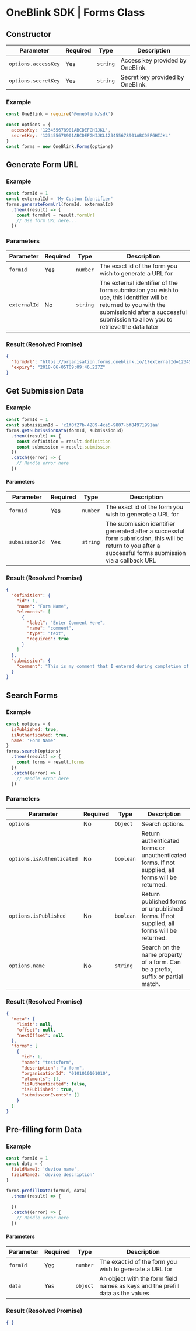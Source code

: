 # OneBlink SDK | Forms Class

## Constructor

| Parameter | Required | Type | Description
|---|---|---|---|
| `options.accessKey` | Yes | `string` | Access key provided by OneBlink. |
| `options.secretKey` | Yes | `string` | Secret key provided by OneBlink. |

### Example

```javascript
const OneBlink = require('@oneblink/sdk')

const options = {
  accessKey: '123455678901ABCDEFGHIJKL',
  secretKey: '123455678901ABCDEFGHIJKL123455678901ABCDEFGHIJKL'
}
const forms = new OneBlink.Forms(options)
```

## Generate Form URL

### Example

```javascript
const formId = 1
const externalId = 'My Custom Identifier'
forms.generateFormUrl(formId, externalId)
  .then((result) => {
    const formUrl = result.formUrl
    // Use form URL here...
  })
```

### Parameters

| Parameter | Required | Type | Description
|---|---|---|---|
| `formId` | Yes | `number` | The exact id of the form you wish to generate a URL for |
| `externalId` | No | `string` | The external identifier of the form submission you wish to use, this identifier will be returned to you with the submissionId after a successful submission to allow you to retrieve the data later |

### Result (Resolved Promise)

```json
{
  "formUrl": "https://organisation.forms.oneblink.io/1?externalId=123456abc&access_key=qwertyuiop098765432",
  "expiry": "2018-06-05T09:09:46.227Z"
}
```

## Get Submission Data

### Example

```javascript
const formId = 1
const submissionId = 'c1f0f27b-4289-4ce5-9807-bf84971991aa'
forms.getSubmissionData(formId, submissionId)
  .then((result) => {
    const definition = result.definition
    const submission = result.submission
  })
  .catch((error) => {
    // Handle error here
  })
```

#### Parameters

| Parameter | Required | Type | Description
|---|---|---|---|
| `formId` | Yes | `number` | The exact id of the form you wish to generate a URL for |
| `submissionId` | Yes | `string` | The submission identifier generated after a successful form submission, this will be return to you after a successful forms submission via a callback URL |

### Result (Resolved Promise)

```json
{
  "definition": {
    "id": 1,
    "name": "Form Name",
    "elements": [
      {
        "label": "Enter Comment Here",
        "name": "comment",
        "type": "text",
        "required": true
      }
    ]
  },
  "submission": {
    "comment": "This is my comment that I entered during completion of the form"
  }
}
```

## Search Forms

### Example

```javascript
const options = {
  isPublished: true,
  isAuthenticated: true,
  name: 'Form Name'
}
forms.search(options)
  .then((result) => {
    const forms = result.forms
  })
  .catch((error) => {
    // Handle error here
  })
```

### Parameters

| Parameter | Required | Type | Description
|---|---|---|---|
| `options` | No | `Object` | Search options. |
| `options.isAuthenticated` | No | `boolean` | Return authenticated forms or unauthenticated forms. If not supplied, all forms will be returned. |
| `options.isPublished` | No | `boolean` | Return published forms or unpublished forms. If not supplied, all forms will be returned. |
| `options.name` | No | `string` | Search on the name property of a form. Can be a prefix, suffix or partial match. |

### Result (Resolved Promise)

```json
{
  "meta": {
    "limit": null,
    "offset": null,
    "nextOffset": null
  },
  "forms": [
    {
      "id": 1,
      "name": "testsform",
      "description": "a form",
      "organisationId": "0101010101010",
      "elements": [],
      "isAuthenticated": false,
      "isPublished": true,
      "submissionEvents": []
    }
  ]
}
```

## Pre-filling form Data

### Example

```javascript
const formId = 1
const data = {
  fieldName1: 'device name',
  fieldName2: 'device description'
}

forms.prefillData(formId, data)
  .then((result) => {
    
  })
  .catch((error) => {
    // Handle error here
  })
```

#### Parameters

| Parameter | Required | Type | Description
|---|---|---|---|
| `formId` | Yes | `number` | The exact id of the form you wish to generate a URL for |
| `data` | Yes | `object` | An object with the form field names as keys and the prefill data as the values |

### Result (Resolved Promise)

```json
{ }
```
